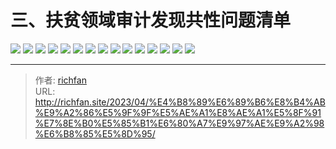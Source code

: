 # 三、扶贫领域审计发现共性问题清单

![](https://jsd.cdn.zzko.cn/gh/richffan/img@main/audit/审计发现共性问题清单/三-扶贫领域审计发现共性问题清单/扶贫领域审计发现共性问题清单_页面_023.webp)
![](https://jsd.cdn.zzko.cn/gh/richffan/img@main/audit/审计发现共性问题清单/三-扶贫领域审计发现共性问题清单/扶贫领域审计发现共性问题清单_页面_024.webp)
![](https://jsd.cdn.zzko.cn/gh/richffan/img@main/audit/审计发现共性问题清单/三-扶贫领域审计发现共性问题清单/扶贫领域审计发现共性问题清单_页面_025.webp)
![](https://jsd.cdn.zzko.cn/gh/richffan/img@main/audit/审计发现共性问题清单/三-扶贫领域审计发现共性问题清单/扶贫领域审计发现共性问题清单_页面_026.webp)
![](https://jsd.cdn.zzko.cn/gh/richffan/img@main/audit/审计发现共性问题清单/三-扶贫领域审计发现共性问题清单/扶贫领域审计发现共性问题清单_页面_027.webp)
![](https://jsd.cdn.zzko.cn/gh/richffan/img@main/audit/审计发现共性问题清单/三-扶贫领域审计发现共性问题清单/扶贫领域审计发现共性问题清单_页面_028.webp)
![](https://jsd.cdn.zzko.cn/gh/richffan/img@main/audit/审计发现共性问题清单/三-扶贫领域审计发现共性问题清单/扶贫领域审计发现共性问题清单_页面_029.webp)
![](https://jsd.cdn.zzko.cn/gh/richffan/img@main/audit/审计发现共性问题清单/三-扶贫领域审计发现共性问题清单/扶贫领域审计发现共性问题清单_页面_030.webp)
![](https://jsd.cdn.zzko.cn/gh/richffan/img@main/audit/审计发现共性问题清单/三-扶贫领域审计发现共性问题清单/扶贫领域审计发现共性问题清单_页面_031.webp)
![](https://jsd.cdn.zzko.cn/gh/richffan/img@main/audit/审计发现共性问题清单/三-扶贫领域审计发现共性问题清单/扶贫领域审计发现共性问题清单_页面_032.webp)
![](https://jsd.cdn.zzko.cn/gh/richffan/img@main/audit/审计发现共性问题清单/三-扶贫领域审计发现共性问题清单/扶贫领域审计发现共性问题清单_页面_033.webp)
![](https://jsd.cdn.zzko.cn/gh/richffan/img@main/audit/审计发现共性问题清单/三-扶贫领域审计发现共性问题清单/扶贫领域审计发现共性问题清单_页面_034.webp)
![](https://jsd.cdn.zzko.cn/gh/richffan/img@main/audit/审计发现共性问题清单/三-扶贫领域审计发现共性问题清单/扶贫领域审计发现共性问题清单_页面_035.webp)
![](https://jsd.cdn.zzko.cn/gh/richffan/img@main/audit/审计发现共性问题清单/三-扶贫领域审计发现共性问题清单/扶贫领域审计发现共性问题清单_页面_036.webp)
![](https://jsd.cdn.zzko.cn/gh/richffan/img@main/audit/审计发现共性问题清单/三-扶贫领域审计发现共性问题清单/扶贫领域审计发现共性问题清单_页面_037.webp)



---

> 作者: [richfan](https://richfan.site/)  
> URL: http://richfan.site/2023/04/%E4%B8%89%E6%89%B6%E8%B4%AB%E9%A2%86%E5%9F%9F%E5%AE%A1%E8%AE%A1%E5%8F%91%E7%8E%B0%E5%85%B1%E6%80%A7%E9%97%AE%E9%A2%98%E6%B8%85%E5%8D%95/  

